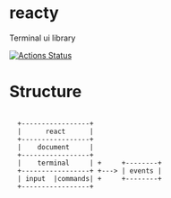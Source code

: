 # reacty

Terminal ui library 


[![Actions Status](https://github.com/guillermo/reacty/workflows/Go/badge.svg)](https://github.com/guillermo/reacty/actions)


# Structure

```

  +-----------------+
  |      react      |
  +-----------------+
  |    document     |
  +-----------------+
  |    terminal     | +     +--------+
  +-----------------+ +---> | events |
  | input  |commands| +     +--------+
  +-----------------+

```
